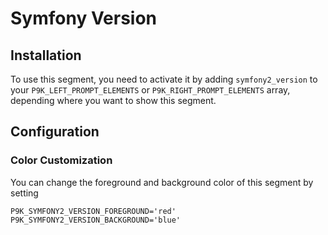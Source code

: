 # Symfony Version

## Installation

To use this segment, you need to activate it by adding `symfony2_version` to your
`P9K_LEFT_PROMPT_ELEMENTS` or `P9K_RIGHT_PROMPT_ELEMENTS` array, depending
where you want to show this segment.

## Configuration

### Color Customization

You can change the foreground and background color of this segment by setting
```
P9K_SYMFONY2_VERSION_FOREGROUND='red'
P9K_SYMFONY2_VERSION_BACKGROUND='blue'
```